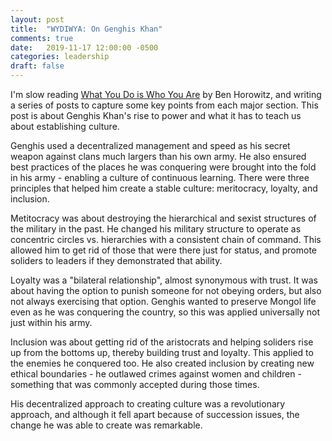 ```yaml
---
layout: post
title:  "WYDIWYA: On Genghis Khan"
comments: true
date:   2019-11-17 12:00:00 -0500
categories: leadership
draft: false
---
```


I'm slow reading [What You Do is Who You Are](https://www.amazon.com/What-You-Do-Who-Are-ebook/dp/B07NVN4QCM) by Ben Horowitz, and writing a series of posts to capture some key points from each major section. This post is about Genghis Khan's rise to power and what it has to teach us about establishing culture.

Genghis used a decentralized management and speed as his secret weapon against clans much largers than his own army. He also ensured best practices of the places he was conquering were brought into the fold in his army - enabling a culture of continuous learning. There were three principles that helped him create a stable culture: meritocracy, loyalty, and inclusion.

Metitocracy was about destroying the hierarchical and sexist structures of the military in the past. He changed his military structure to operate as concentric circles vs. hierarchies with a consistent chain of command. This allowed him to get rid of those that were there just for status, and promote soliders to leaders if they demonstrated that ability. 

Loyalty was a "bilateral relationship", almost synonymous with trust. It was about having the option to punish someone for not obeying orders, but also not always exercising that option. Genghis wanted to preserve Mongol life even as he was conquering the country, so this was applied universally not just within his army. 

Inclusion was about getting rid of the aristocrats and helping soliders rise up from the bottoms up, thereby building trust and loyalty. This applied to the enemies he conquered too. He also created inclusion by creating new ethical boundaries - he outlawed crimes against women and children - something that was commonly accepted during those times. 

His decentralized approach to creating culture was a revolutionary approach, and although it fell apart because of succession issues, the change he was able to create was remarkable. 